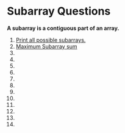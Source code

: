 # Subarray Questions

<b> A subarray is a contiguous part of an array.</b>

<ol>
<li><a href="prob1">Print all possible subarrays.</a></li>
<li><a href="prob2">Maximum Subarray sum</a></li>
<li><a href="prob1"></a></li>
<li><a href="prob1"></a></li>
<li><a href="prob1"></a></li>
<li><a href="prob1"></a></li>
<li><a href="prob1"></a></li>
<li><a href="prob1"></a></li>
<li><a href="prob1"></a></li>
<li><a href="prob1"></a></li>
<li><a href="prob1"></a></li>
<li><a href="prob1"></a></li>
<li><a href="prob1"></a></li>
<li><a href="prob1"></a></li>
</ol>